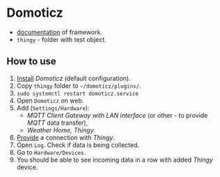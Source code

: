 # Domoticz

- [documentation](https://www.domoticz.com/wiki/Main_Page) of framework.
- `thingy` - folder with test object.

## How to use

1. [Install](https://www.domoticz.com/wiki/Raspberry_Pi) *Domoticz* (default configuration).
2. Copy `thingy` folder to `~/domoticz/plugins/`.
3. `sudo systemctl restart domoticz.service`
4. Open `Domoticz` on web.
5. Add (`Settings/Hardware`):
   - *MQTT Client Gateway with LAN interface* (or other - to provide *MQTT* data transfer),
   - *Weather Home, Thingy*.
6. [Provide](../component) a connection with *Thingy*.
7. Open `Log`. Check if data is being collected.
8. Go to `Hardware/Devices`.
9. You should be able to see incoming data in a row with added *Thingy* device.
